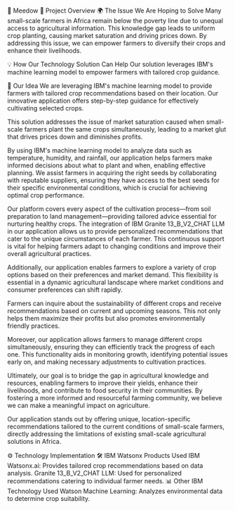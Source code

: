 🌱 Meedow
📜 Project Overview
🌍 The Issue We Are Hoping to Solve
Many small-scale farmers in Africa remain below the poverty line due to unequal access to agricultural information. This knowledge gap leads to uniform crop planting, causing market saturation and driving prices down. By addressing this issue, we can empower farmers to diversify their crops and enhance their livelihoods.

💡 How Our Technology Solution Can Help
Our solution leverages IBM's machine learning model to empower farmers with tailored crop guidance.

🌿 Our Idea
We are leveraging IBM's machine learning model to provide farmers with tailored crop recommendations based on their location. Our innovative application offers step-by-step guidance for effectively cultivating selected crops.

This solution addresses the issue of market saturation caused when small-scale farmers plant the same crops simultaneously, leading to a market glut that drives prices down and diminishes profits.

By using IBM's machine learning model to analyze data such as temperature, humidity, and rainfall, our application helps farmers make informed decisions about what to plant and when, enabling effective planning. We assist farmers in acquiring the right seeds by collaborating with reputable suppliers, ensuring they have access to the best seeds for their specific environmental conditions, which is crucial for achieving optimal crop performance.

Our platform covers every aspect of the cultivation process—from soil preparation to land management—providing tailored advice essential for nurturing healthy crops. The integration of IBM Granite 13_B_V2_CHAT LLM in our application allows us to provide personalized recommendations that cater to the unique circumstances of each farmer. This continuous support is vital for helping farmers adapt to changing conditions and improve their overall agricultural practices.

Additionally, our application enables farmers to explore a variety of crop options based on their preferences and market demand. This flexibility is essential in a dynamic agricultural landscape where market conditions and consumer preferences can shift rapidly.

Farmers can inquire about the sustainability of different crops and receive recommendations based on current and upcoming seasons. This not only helps them maximize their profits but also promotes environmentally friendly practices.

Moreover, our application allows farmers to manage different crops simultaneously, ensuring they can efficiently track the progress of each one. This functionality aids in monitoring growth, identifying potential issues early on, and making necessary adjustments to cultivation practices.

Ultimately, our goal is to bridge the gap in agricultural knowledge and resources, enabling farmers to improve their yields, enhance their livelihoods, and contribute to food security in their communities. By fostering a more informed and resourceful farming community, we believe we can make a meaningful impact on agriculture.

Our application stands out by offering unique, location-specific recommendations tailored to the current conditions of small-scale farmers, directly addressing the limitations of existing small-scale agricultural solutions in Africa.

⚙️ Technology Implementation
🛠️ IBM Watsonx Products Used
IBM Watsonx.ai: Provides tailored crop recommendations based on data analysis.
Granite 13_B_V2_CHAT LLM: Used for personalized recommendations catering to individual farmer needs.
📊 Other IBM Technology Used
Watson Machine Learning: Analyzes environmental data to determine crop suitability.
